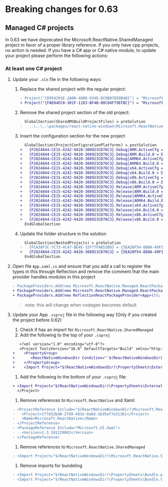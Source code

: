 
# Breaking changes for 0.63

## Managed C# projects
In 0.63 we have deprecated the Microsoft.ReactNative.SharedManaged project in favor of a proper library reference. If you only have cpp projects, no action is needed. If you have a C# app or C# native module, to update your project please perform the following actions:

### At least one C# project

1. Update your `.sln` file in the following ways:
   1. Replace the shared project with the regular project:
      ```diff
      - Project("{D954291E-2A0B-460D-934E-DC6B0785DB48}") = "Microsoft.ReactNative.SharedManaged", "..\..\..\packages/react-native-windows\Microsoft.ReactNative.SharedManaged\Microsoft.ReactNative.SharedManaged.shproj", "{67A1076F-7790-4203-86EA-4402CCB5E782}"
      + Project("{FAE04EC0-301F-11D3-BF4B-00C04F79EFBC}") = "Microsoft.ReactNative.Managed", "..\node_modules\react-native-windows\Microsoft.ReactNative.Managed\Microsoft.ReactNative.Managed.csproj", "{F2824844-CE15-4242-9420-308923CD76C3}"
      ```
   1. Remove the shared project section of the old project:
      ```diff
        GlobalSection(SharedMSBuildProjectFiles) = preSolution
      -   ..\..\..\packages/react-native-windows\Microsoft.ReactNative.SharedManaged\Microsoft.ReactNative.    SharedManaged.projitems*{67a1076f-7790-4203-86ea-4402ccb5e782}*SharedItemsImports     = 13
      ```
   1. Insert the configuration section for the new project
      ```diff
        GlobalSection(ProjectConfigurationPlatforms) = postSolution
      +   {F2824844-CE15-4242-9420-308923CD76C3}.Debug|ARM.ActiveCfg = Debug|ARM
      +   {F2824844-CE15-4242-9420-308923CD76C3}.Debug|ARM.Build.0 = Debug|ARM
      +   {F2824844-CE15-4242-9420-308923CD76C3}.Debug|ARM64.ActiveCfg = Debug|ARM64
      +   {F2824844-CE15-4242-9420-308923CD76C3}.Debug|ARM64.Build.0 = Debug|ARM64
      +   {F2824844-CE15-4242-9420-308923CD76C3}.Debug|x64.ActiveCfg = Debug|x64
      +   {F2824844-CE15-4242-9420-308923CD76C3}.Debug|x64.Build.0 = Debug|x64
      +   {F2824844-CE15-4242-9420-308923CD76C3}.Debug|x86.ActiveCfg = Debug|x86
      +   {F2824844-CE15-4242-9420-308923CD76C3}.Debug|x86.Build.0 = Debug|x86
      +   {F2824844-CE15-4242-9420-308923CD76C3}.Release|ARM.ActiveCfg = Release|ARM
      +   {F2824844-CE15-4242-9420-308923CD76C3}.Release|ARM.Build.0 = Release|ARM
      +   {F2824844-CE15-4242-9420-308923CD76C3}.Release|ARM64.ActiveCfg = Release|ARM64
      +   {F2824844-CE15-4242-9420-308923CD76C3}.Release|ARM64.Build.0 = Release|ARM64
      +   {F2824844-CE15-4242-9420-308923CD76C3}.Release|x64.ActiveCfg = Release|x64
      +   {F2824844-CE15-4242-9420-308923CD76C3}.Release|x64.Build.0 = Release|x64
      +   {F2824844-CE15-4242-9420-308923CD76C3}.Release|x86.ActiveCfg = Release|x86
      +   {F2824844-CE15-4242-9420-308923CD76C3}.Release|x86.Build.0 = Release|x86
        EndGlobalSection
      ```
   1. Update the folder structure in the solution
       ```diff
         GlobalSection(NestedProjects) = preSolution
       -   {FCA38F3C-7C73-4C47-BE4E-32F77FA8538D} = {5EA20F54-880A-49F3-99FA-4B3FE54E8AB1}
       +   {F2824844-CE15-4242-9420-308923CD76C3} = {5EA20F54-880A-49F3-99FA-4B3FE54E8AB1}
         EndGlobalSection
       ```
1. Open file `App.xaml.cs`
   and ensure that you add a call to register the types in this through Reflection and remove the comment that the main provider handles modules in this project
   ```diff
   - PackageProviders.Add(new Microsoft.ReactNative.Managed.ReactPackageProvider()); // Includes any modules in this project
   + PackageProviders.Add(new Microsoft.ReactNative.Managed.ReactPackageProvider());
   + PackageProviders.Add(new ReflectionReactPackageProvider<App>());
   ```
   
   > note: this will change when codegen becomes default
1. Update your App `.csproj` file in the following way (Only if you created the project before 0.62)
   1. Check if has an import for `Microsoft.ReactNative.SharedManaged`
   1. Add the following to the top of your `.csproj`
   ```diff
      <?xml version="1.0" encoding="utf-8"?>
      <Project ToolsVersion="16.0" DefaultTargets="Build" xmlns="http://schemas.microsoft.com/developer/msbuild/2003">
   +    <PropertyGroup>
   +       <ReactNativeWindowsDir Condition="'$(ReactNativeWindowsDir)' == ''">$([MSBuild]::GetDirectoryNameOfFileAbove($(MSBuildThisFileDirectory), 'node_modules\react-native-windows\package.json'))\node_modules\react-native-windows\</ReactNativeWindowsDir>
   +    </PropertyGroup>
   +    <Import Project="$(ReactNativeWindowsDir)\PropertySheets\External\Microsoft.ReactNative.Uwp.CSharpApp.props" Condition="Exists('$(ReactNativeWindowsDir)\PropertySheets\External\Microsoft.ReactNative.Uwp.CSharpApp.props')" />
   ```
   1. Add the following to the bottom of your `.csproj` file:
   ```diff
   + <Import Project="$(ReactNativeWindowsDir)\PropertySheets\External\Microsoft.ReactNative.Uwp.CSharpApp.targets" Condition="Exists('$(ReactNativeWindowsDir)\PropertySheets\External\Microsoft.ReactNative.Uwp.CSharpApp.targets')" />
     </Project>
   ```
   1. Remove references to `Microsoft.ReactNative` and Xaml:
   ```diff
   - <ProjectReference Include="$(ReactNativeWindowsDir)\Microsoft.ReactNative\Microsoft.ReactNative.vcxproj">
   -   <Project>{f7d32bd0-2749-483e-9a0d-1635ef7e3136}</Project>
   -   <Name>Microsoft.ReactNative</Name>
   - </ProjectReference>
   - <PackageReference Include="Microsoft.UI.Xaml">
   -   <Version>2.3.191129002</Version>
   - </PackageReference>
   ```
   1. Remove references to `Microsoft.ReactNative.SharedManaged`
   ```diff
   - <Import Project="$(ReactNativeWindowsDir)\Microsoft.ReactNative.SharedManaged\Microsoft.ReactNative.SharedManaged.projitems" Label="Shared" />
   ```
   1. Remove imports for bundeling
   ```diff
   - <Import Project="$(ReactNativeWindowsDir)\PropertySheets\Bundle.props" />
   - <Import Project="$(ReactNativeWindowsDir)\PropertySheets\Bundle.targets" />
   ```

